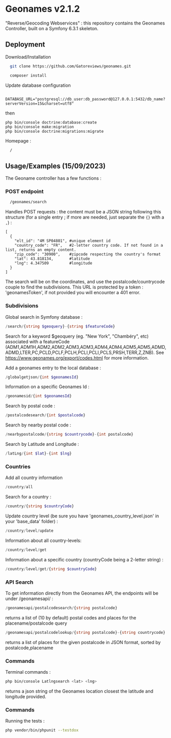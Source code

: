# Geonames v2.1.2

"Reverse/Geocoding Webservices" : this repository contains the Geonames Controller, built on a Symfony 6.3.1 skeleton.

## Deployment

Download/Installation

```bash
  git clone https://github.com/Gatoreviews/geonames.git
```
```bash
  composer install
```
Update database configuration 
```doctrine
  DATABASE_URL="postgresql://db_user:db_password@127.0.0.1:5432/db_name?serverVersion=15&charset=utf8"
```
then 
```
php bin/console doctrine:database:create
php bin/console make:migration
php bin/console doctrine:migrations:migrate
```

Homepage :

```bash
  /
```
## Usage/Examples (15/09/2023)
The Geoname controller has a few functions :

### POST endpoint
```bash
  /geonames/search
```
Handles POST requests : the content must be a JSON string following this structure (for a single entry ; if more are needed, just separate the `{}` with a `,`) :
```
[
  {
    "elt_id": "4M SP04801", #unique element id
    "country_code": "FR",   #2-letter country code. If not found in a list, returns an empty content.
    "zip_code": "30900",    #zipcode respecting the country's format
    "lat": 43.818134,       #latitude
    "lng": 4.347509         #longitude
  }
]
```
The search will be on the coordinates, and use the postalcode/countrycode couple to find the subdivisions.
This URL is protected by a token : 'geonamesToken', if not provided you will encounter a 401 error.

### Subdivisions

Global search in Symfony database : 
```php
/search/{string $geoquery}-{string $featureCode}
```
Search for a keyword $geoquery (eg. "New York", "Chambéry", etc) associated with a featureCode (ADM1,ADM1H,ADM2,ADM2,ADM3,ADM3,ADM4,ADM4,ADM5,ADM5,ADMD,ADMD,LTER,PC,PCLD,PCLF,PCLH,PCLI,PCLI,PCLS,PRSH,TERR,Z,ZNB). See https://www.geonames.org/export/codes.html for more information.

Add a geonames entry to the local database :
```php
/globalgetjson/{int $geonamesId}
```
Information on a specific Geonames Id :
```php
/geonamesid/{int $geonamesId}
```
Search by postal code :
```php
/postalcodesearch/{int $postalcode}
```
Search by nearby postal code :
```php
/nearbypostalcode/{string $countrycode}-{int postalcode}
```
Search by Latitude and Longitude :
```php
/latLng/{int $lat}-{int $lng}
```
### Countries

Add all country information
```php
/country/all
```
Search for a country :
```php
/country/{string $countryCode}
```
Update country level (be sure you have 'geonames_country_level.json' in your 'base_data' folder) :
```php
/country/level/update
```
Information about all country-levels:
```php
/country/level/get
```
Information about a specific country (countryCode being a 2-letter string) :
```php
/country/level/get/{string $countryCode}
```

### API Search

To get information directly from the Geonames API, the endpoints will be under /geonamesapi/ : 

```php
/geonamesapi/postalcodesearch/{string postalcode}
```
returns a list of (10 by default) postal codes and places for the placename/postalcode query

```php
/geonamesapi/postalcodelookup/{string postalcode}-{string countrycode}
```
returns a list of places for the given postalcode in JSON format, sorted by postalcode,placename


### Commands

Terminal commands : 
```bash
php bin/console Latlngsearch <lat> <lng>
```
returns a json string of the Geonames location closest the latitude and longitude provided.

### Commands

Running the tests :
```bash
php vendor/bin/phpunit --testdox
```